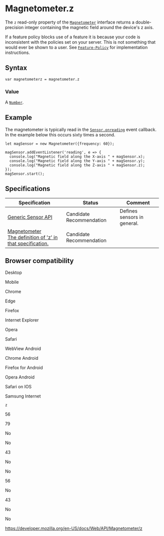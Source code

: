 # Magnetometer.z

The `z` read-only property of the [`Magnetometer`](../magnetometer) interface returns a double-precision integer containing the magnetic field around the device's z axis.

If a feature policy blocks use of a feature it is because your code is inconsistent with the policies set on your server. This is not something that would ever be shown to a user. See [`Feature-Policy`](https://developer.mozilla.org/en-US/docs/Web/HTTP/Headers/Feature-Policy) for implementation instructions.

## Syntax

    var magnetometerz = magnetometer.z

### Value

A [`Number`](https://developer.mozilla.org/en-US/docs/Web/JavaScript/Reference/Global_Objects/Number).

## Example

The magnetometer is typically read in the [`Sensor.onreading`](../sensor/onreading) event callback. In the example below this occurs sixty times a second.

    let magSensor = new Magnetometer({frequency: 60});

    magSensor.addEventListener('reading', e => {
      console.log("Magnetic field along the X-axis " + magSensor.x);
      console.log("Magnetic field along the Y-axis " + magSensor.y);
      console.log("Magnetic field along the Z-axis " + magSensor.z);
    });
    magSensor.start();

## Specifications

<table><thead><tr class="header"><th>Specification</th><th>Status</th><th>Comment</th></tr></thead><tbody><tr class="odd"><td><a href="https://www.w3.org/TR/generic-sensor/">Generic Sensor API</a></td><td><span class="spec-cr">Candidate Recommendation</span></td><td>Defines sensors in general.</td></tr><tr class="even"><td><a href="https://www.w3.org/TR/magnetometer/#magnetometer-z">Magnetometer<br />
<span class="small">The definition of 'z' in that specification.</span></a></td><td><span class="spec-cr">Candidate Recommendation</span></td><td></td></tr></tbody></table>

## Browser compatibility

Desktop

Mobile

Chrome

Edge

Firefox

Internet Explorer

Opera

Safari

WebView Android

Chrome Android

Firefox for Android

Opera Android

Safari on IOS

Samsung Internet

`z`

56

79

No

No

43

No

No

56

No

43

No

No

<a href="https://developer.mozilla.org/en-US/docs/Web/API/Magnetometer/z" class="_attribution-link">https://developer.mozilla.org/en-US/docs/Web/API/Magnetometer/z</a>
